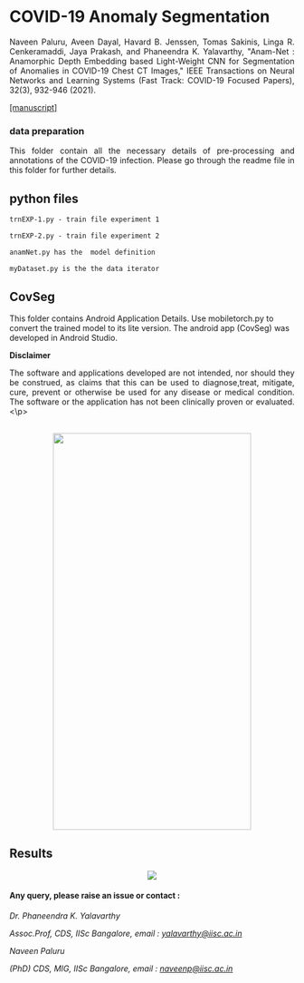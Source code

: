 
# COVID-19 Anomaly Segmentation        
<p align="justify" markdown="1">
Naveen Paluru, Aveen Dayal, Havard B. Jenssen, Tomas Sakinis, Linga R. Cenkeramaddi, Jaya Prakash, and Phaneendra K. Yalavarthy, "Anam-Net : Anamorphic Depth Embedding based Light-Weight CNN for Segmentation of Anomalies in COVID-19 Chest CT Images," IEEE Transactions on Neural Networks and Learning Systems (Fast Track: COVID-19 Focused Papers), 32(3), 932-946 (2021). 
</p>
<a href="https://ieeexplore.ieee.org/stamp/stamp.jsp?tp=&arnumber=9349153&tag=1">[manuscript]</a>

### data preparation

<p align="justify" markdown="1">
This folder contain all the necessary details of pre-processing and annotations of the COVID-19 infection. Please go through the readme file in this folder for further details.
</p>

## python files
```md
trnEXP-1.py - train file experiment 1

trnEXP-2.py - train file experiment 2

anamNet.py has the  model definition 

myDataset.py is the the data iterator
```

## CovSeg

This folder contains Android Application Details. Use mobiletorch.py to convert the trained model to its lite version. The android app (CovSeg) was developed in Android Studio.

**Disclaimer**

<p align="justify" markdown="1">
The software and applications developed are not intended, nor should they be construed, as claims that this can be used to diagnose,treat, mitigate, cure, prevent or otherwise be used for any disease or medical condition. The software or the application has not been clinically proven or evaluated.
<\p>

##
<p align="center">
  <img src="https://github.com/NaveenPaluru/Segmentation-COVID-19/blob/master/CovSeg.gif" width="350" height="700">
</p>



## Results
<p align="center">
  <img src="https://github.com/NaveenPaluru/Segmentation-COVID-19/blob/master/finalresults.png">
</p>


#### Any query, please raise an issue or contact :

*Dr. Phaneendra  K. Yalavarthy* 

*Assoc.Prof, CDS, IISc Bangalore, email : yalavarthy@iisc.ac.in*

*Naveen Paluru*

*(PhD) CDS, MIG, IISc Bangalore,  email : naveenp@iisc.ac.in*

